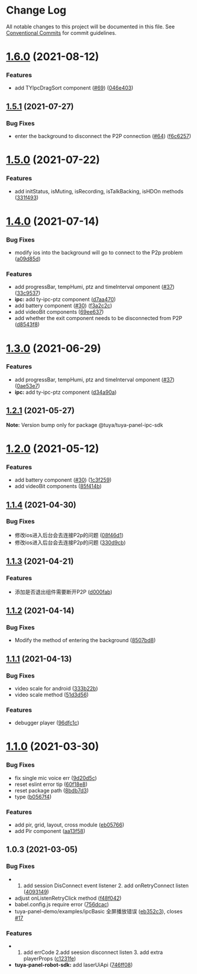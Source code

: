 # Change Log

All notable changes to this project will be documented in this file.
See [Conventional Commits](https://conventionalcommits.org) for commit guidelines.

# [1.6.0](https://github.com/tuya/tuya-panel-sdk/compare/@tuya/tuya-panel-ipc-sdk@1.5.1...@tuya/tuya-panel-ipc-sdk@1.6.0) (2021-08-12)


### Features

* add TYIpcDragSort component ([#69](https://github.com/tuya/tuya-panel-sdk/issues/69)) ([046e403](https://github.com/tuya/tuya-panel-sdk/commit/046e4035b10e9dabfbb10f77caca3309d62bb8bd))





## [1.5.1](https://github.com/tuya/tuya-panel-sdk/compare/@tuya/tuya-panel-ipc-sdk@1.5.0...@tuya/tuya-panel-ipc-sdk@1.5.1) (2021-07-27)


### Bug Fixes

* enter the background to disconnect the P2P connection ([#64](https://github.com/tuya/tuya-panel-sdk/issues/64)) ([f6c6257](https://github.com/tuya/tuya-panel-sdk/commit/f6c6257a26a86bbceaed9d035dc240ad5f02009f))





# [1.5.0](https://github.com/tuya/tuya-panel-sdk/compare/@tuya/tuya-panel-ipc-sdk@1.4.0...@tuya/tuya-panel-ipc-sdk@1.5.0) (2021-07-22)


### Features

* add initStatus, isMuting, isRecording, isTalkBacking, isHDOn methods ([331f493](https://github.com/tuya/tuya-panel-sdk/commit/331f4938018f10a6aea37c00cf76ae231047c2f9))





# [1.4.0](https://github.com/tuya/tuya-panel-sdk/compare/@tuya/tuya-panel-ipc-sdk@1.1.2...@tuya/tuya-panel-ipc-sdk@1.4.0) (2021-07-14)


### Bug Fixes

* modify ios into the background will go to connect to the P2p problem ([a09d85d](https://github.com/tuya/tuya-panel-sdk/commit/a09d85d983ac47393e0551ead4754a6fcddb6536))


### Features

* add progressBar, tempHumi, ptz and timeInterval omponent ([#37](https://github.com/tuya/tuya-panel-sdk/issues/37)) ([33c9537](https://github.com/tuya/tuya-panel-sdk/commit/33c953782335ebe0558bb8c43250d2e1c5f24363))
* **ipc:** add ty-ipc-ptz component ([d7aa470](https://github.com/tuya/tuya-panel-sdk/commit/d7aa4708ba0c6728d09013fe48c96009882ef7f4))
* add battery component ([#30](https://github.com/tuya/tuya-panel-sdk/issues/30)) ([f3a2c2c](https://github.com/tuya/tuya-panel-sdk/commit/f3a2c2cfa4f7c2523863ae3615147d57f8aaa1e8))
* add videoBit components ([69ee637](https://github.com/tuya/tuya-panel-sdk/commit/69ee637877295c0452b904de71c5b9f497a0e163))
* add whether the exit component needs to be disconnected from P2P ([d8543f8](https://github.com/tuya/tuya-panel-sdk/commit/d8543f88f8c863cf99a417ad9fd2e29fb0c0559d))





# [1.3.0](https://github.com/tuya/tuya-panel-sdk/compare/@tuya/tuya-panel-ipc-sdk@1.2.1...@tuya/tuya-panel-ipc-sdk@1.3.0) (2021-06-29)


### Features

* add progressBar, tempHumi, ptz and timeInterval omponent ([#37](https://github.com/tuya/tuya-panel-sdk/issues/37)) ([0ae53e7](https://github.com/tuya/tuya-panel-sdk/commit/0ae53e78824fadd647920e16fea3a07dabf2fe0a))
* **ipc:** add ty-ipc-ptz component ([d34a90a](https://github.com/tuya/tuya-panel-sdk/commit/d34a90a29632375613a3430653f78ddba8cb9604))





## [1.2.1](https://github.com/tuya/tuya-panel-sdk/compare/@tuya/tuya-panel-ipc-sdk@1.2.0...@tuya/tuya-panel-ipc-sdk@1.2.1) (2021-05-27)

**Note:** Version bump only for package @tuya/tuya-panel-ipc-sdk





# [1.2.0](https://github.com/tuya/tuya-panel-sdk/compare/@tuya/tuya-panel-ipc-sdk@1.1.4...@tuya/tuya-panel-ipc-sdk@1.2.0) (2021-05-12)


### Features

* add battery component ([#30](https://github.com/tuya/tuya-panel-sdk/issues/30)) ([1c3f259](https://github.com/tuya/tuya-panel-sdk/commit/1c3f259b5b4c916343f7f3ae099d715413cef688))
* add videoBit components ([85f414b](https://github.com/tuya/tuya-panel-sdk/commit/85f414b2a357d62e78a38ba397e9f64e52f5b925))





## [1.1.4](https://github.com/tuya/tuya-panel-sdk/compare/@tuya/tuya-panel-ipc-sdk@1.1.3...@tuya/tuya-panel-ipc-sdk@1.1.4) (2021-04-30)


### Bug Fixes

* 修改ios进入后台会去连接P2p的问题 ([08f46d1](https://github.com/tuya/tuya-panel-sdk/commit/08f46d1d5f518cadfb4e688ee717668c1eda4149))
* 修改ios进入后台会去连接P2p的问题 ([330d9cb](https://github.com/tuya/tuya-panel-sdk/commit/330d9cb5551d5eb862424ac35d53fda9f517a03b))





## [1.1.3](https://github.com/tuya/tuya-panel-sdk/compare/@tuya/tuya-panel-ipc-sdk@1.1.2...@tuya/tuya-panel-ipc-sdk@1.1.3) (2021-04-21)


### Features

* 添加是否退出组件需要断开P2P ([d000fab](https://github.com/tuya/tuya-panel-sdk/commit/d000fab459289bf179796f39cfdbee6659b1cd0c))





## [1.1.2](https://github.com/tuya/tuya-panel-sdk/compare/@tuya/tuya-panel-ipc-sdk@1.1.1...@tuya/tuya-panel-ipc-sdk@1.1.2) (2021-04-14)


### Bug Fixes

* Modify the method of entering the background ([8507bd8](https://github.com/tuya/tuya-panel-sdk/commit/8507bd84ca286ce7799ae379a822d0406612cde6))





## [1.1.1](https://github.com/tuya/tuya-panel-sdk/compare/@tuya/tuya-panel-ipc-sdk@1.1.0...@tuya/tuya-panel-ipc-sdk@1.1.1) (2021-04-13)


### Bug Fixes

* video scale for android ([333b22b](https://github.com/tuya/tuya-panel-sdk/commit/333b22b87ee8c3cc3cc0c0dc99577ee84be49957))
* video scale method ([51d3d56](https://github.com/tuya/tuya-panel-sdk/commit/51d3d561ad876d9467bc78ebbfd2429a0acd22f2))


### Features

* debugger player ([96dfc1c](https://github.com/tuya/tuya-panel-sdk/commit/96dfc1c8c10cede4460c4befcb22e881ac6d0aa7))





# [1.1.0](https://github.com/tuya/tuya-panel-sdk/compare/@tuya/tuya-panel-ipc-sdk@1.0.3...@tuya/tuya-panel-ipc-sdk@1.1.0) (2021-03-30)


### Bug Fixes

* fix single mic voice err ([9d20d5c](https://github.com/tuya/tuya-panel-sdk/commit/9d20d5c5b5c385be606b080edba231f2a3e37f38))
* reset eslint error tip ([60f18e8](https://github.com/tuya/tuya-panel-sdk/commit/60f18e8d701f83d0abb4b76ebd3c4ff87bf8f849))
* reset package path ([8bdb7d3](https://github.com/tuya/tuya-panel-sdk/commit/8bdb7d300c818f42822758f87569c4bff9599617))
* type ([b0567f4](https://github.com/tuya/tuya-panel-sdk/commit/b0567f49899e500f01c14d60c855384d763db0bd))


### Features

*  add pir, grid, layout, cross module ([eb05766](https://github.com/tuya/tuya-panel-sdk/commit/eb05766167644d3b9264a5470c28008249557500))
* add Pir component ([aa13f58](https://github.com/tuya/tuya-panel-sdk/commit/aa13f58b149df751a1619aa8b87684708b3b6332))





## 1.0.3 (2021-03-05)


### Bug Fixes

* 1. add session DisConnect event listener  2. add onRetryConnect listen ([4093149](https://github.com/tuya/tuya-panel-sdk/commit/4093149b5c3c8a72788bbe2934ed92e5f57ea5bc))
* adjust onListenRetryClick method ([f48f042](https://github.com/tuya/tuya-panel-sdk/commit/f48f04252d673d61496ffb77b24e1db752e32e6d))
* babel.config.js require error ([756dcac](https://github.com/tuya/tuya-panel-sdk/commit/756dcacf87b0b154ac516e1bcbca0ed615af18b3))
* tuya-panel-demo/examples/ipcBasic 全屏播放错误 ([eb352c3](https://github.com/tuya/tuya-panel-sdk/commit/eb352c3961ced0099383c8d56333fb45813095a4)), closes [#17](https://github.com/tuya/tuya-panel-sdk/issues/17)


### Features

* 1. add errCode 2.add seesion disconnect listen 3. add extra playerProps ([c1231fe](https://github.com/tuya/tuya-panel-sdk/commit/c1231fec9777ecf0d7a7f05759e0b2bae8804e0c))
* **tuya-panel-robot-sdk:** add laserUiApi ([746ff08](https://github.com/tuya/tuya-panel-sdk/commit/746ff089543ca00e5a054f94512991b20b9c3744))
